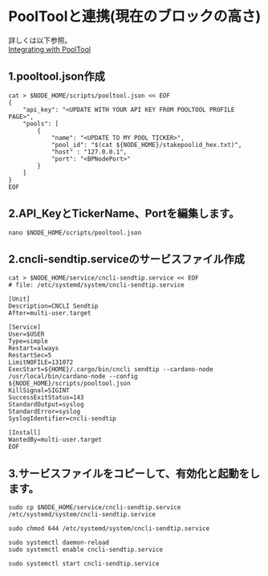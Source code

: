 # PoolToolと連携(現在のブロックの高さ)

詳しくは以下参照。  
[Integrating with PoolTool](https://www.coincashew.com/coins/overview-ada/guide-how-to-build-a-haskell-stakepool-node/part-iii-operation/configuring-slot-leader-calculation?q=POOLNAME)

## 1.pooltool.json作成
```console
cat > $NODE_HOME/scripts/pooltool.json << EOF
{
    "api_key": "<UPDATE WITH YOUR API KEY FROM POOLTOOL PROFILE PAGE>",
    "pools": [
        {
            "name": "<UPDATE TO MY POOL TICKER>",
            "pool_id": "$(cat ${NODE_HOME}/stakepoolid_hex.txt)",
            "host" : "127.0.0.1",
            "port": "<BPNodePort>"
        }
    ]
}
EOF
```

## 2.API_KeyとTickerName、Portを編集します。
```
nano $NODE_HOME/scripts/pooltool.json
```

## 2.cncli-sendtip.serviceのサービスファイル作成
```console
cat > $NODE_HOME/service/cncli-sendtip.service << EOF
# file: /etc/systemd/system/cncli-sendtip.service

[Unit]
Description=CNCLI Sendtip
After=multi-user.target

[Service]
User=$USER
Type=simple
Restart=always
RestartSec=5
LimitNOFILE=131072
ExecStart=${HOME}/.cargo/bin/cncli sendtip --cardano-node /usr/local/bin/cardano-node --config ${NODE_HOME}/scripts/pooltool.json
KillSignal=SIGINT
SuccessExitStatus=143
StandardOutput=syslog
StandardError=syslog
SyslogIdentifier=cncli-sendtip

[Install]
WantedBy=multi-user.target
EOF
```

## 3.サービスファイルをコピーして、有効化と起動をします。
```
sudo cp $NODE_HOME/service/cncli-sendtip.service /etc/systemd/system/cncli-sendtip.service
```
```
sudo chmod 644 /etc/systemd/system/cncli-sendtip.service
```
```
sudo systemctl daemon-reload
sudo systemctl enable cncli-sendtip.service
```
```
sudo systemctl start cncli-sendtip.service
```
